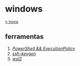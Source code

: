 # windows


<sub>[:arrow_upper_left: home](../../README.md) <sub>

## ferramentas

1. [*PowerShell && ExecutionPolicy*](ferramentas/powershell/executionpolicy.md)
2. [*ssh-keygen*](ferramentas/ssh-keygen/readme.md)
3. [*wsl2*](ferramentas/wsl2/readme.md)

<sup></sup>
---





